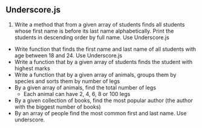 ## Underscore.js

1. Write a method that from a given array of students finds all students whose first name is before its last name alphabetically. Print the students in descending order by full name. Use Underscore.js
* Write function that finds the first name and last name of all students with age between 18 and 24. Use Underscore.js
* Write a function that by a given array of students finds the student with highest marks
* Write a function that by a given array of animals, groups them by species and sorts them by number of legs
* By a given array of animals, find the total number of legs
    * Each animal can have 2, 4, 6, 8 or 100 legs
* By a given collection of books, find the most popular author (the author with the biggest number of books)
* By an array of people find the most common first and last name. Use underscore.